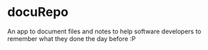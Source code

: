 # docuRepo
An app to document files and notes to help software developers to remember what they done the day before :P
